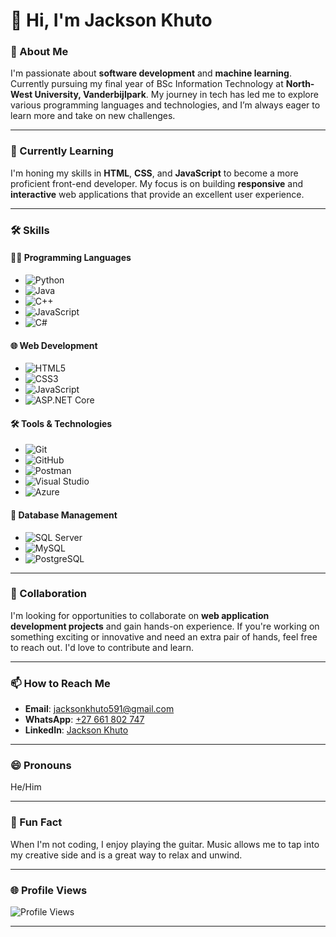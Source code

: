 # 👋 Hi, I'm Jackson Khuto

### 👀 About Me
I'm passionate about **software development** and **machine learning**. Currently pursuing my final year of BSc Information Technology at **North-West University, Vanderbijlpark**. My journey in tech has led me to explore various programming languages and technologies, and I’m always eager to learn more and take on new challenges.

---

### 🌱 Currently Learning
I'm honing my skills in **HTML**, **CSS**, and **JavaScript** to become a more proficient front-end developer. My focus is on building **responsive** and **interactive** web applications that provide an excellent user experience.

---

### 🛠️ Skills

#### 🧑‍💻 Programming Languages
- ![Python](https://img.shields.io/badge/Python-3776AB?style=flat-square&logo=python&logoColor=white)
- ![Java](https://img.shields.io/badge/Java-007396?style=flat-square&logo=java&logoColor=white)
- ![C++](https://img.shields.io/badge/C++-00599C?style=flat-square&logo=c%2B%2B&logoColor=white)
- ![JavaScript](https://img.shields.io/badge/JavaScript-F7DF1E?style=flat-square&logo=javascript&logoColor=black)
- ![C#](https://img.shields.io/badge/C%23-239120?style=flat-square&logo=c-sharp&logoColor=white)

#### 🌐 Web Development
- ![HTML5](https://img.shields.io/badge/HTML5-E34F26?style=flat-square&logo=html5&logoColor=white)
- ![CSS3](https://img.shields.io/badge/CSS3-1572B6?style=flat-square&logo=css3&logoColor=white)
- ![JavaScript](https://img.shields.io/badge/JavaScript-F7DF1E?style=flat-square&logo=javascript&logoColor=black)
- ![ASP.NET Core](https://img.shields.io/badge/ASP.NET_Core-512BD4?style=flat-square&logo=dotnet&logoColor=white)



#### 🛠️ Tools & Technologies
- ![Git](https://img.shields.io/badge/Git-F05032?style=flat-square&logo=git&logoColor=white)
- ![GitHub](https://img.shields.io/badge/GitHub-181717?style=flat-square&logo=github&logoColor=white)
- ![Postman](https://img.shields.io/badge/Postman-FF6C37?style=flat-square&logo=postman&logoColor=white)
- ![Visual Studio](https://img.shields.io/badge/Visual%20Studio-5C2D91?style=flat-square&logo=visual%20studio&logoColor=white)
- ![Azure](https://img.shields.io/badge/Azure-0078D4?style=flat-square&logo=microsoft-azure&logoColor=white)

#### 💾 Database Management
- ![SQL Server](https://img.shields.io/badge/SQL%20Server-CC2927?style=flat-square&logo=microsoft-sql-server&logoColor=white)
- ![MySQL](https://img.shields.io/badge/MySQL-4479A1?style=flat-square&logo=mysql&logoColor=white)
- ![PostgreSQL](https://img.shields.io/badge/PostgreSQL-4169E1?style=flat-square&logo=postgresql&logoColor=white)

---

### 💼 Collaboration
I'm looking for opportunities to collaborate on **web application development projects** and gain hands-on experience. If you're working on something exciting or innovative and need an extra pair of hands, feel free to reach out. I'd love to contribute and learn.

---

### 📫 How to Reach Me
- **Email**: [jacksonkhuto591@gmail.com](mailto:jacksonkhuto591@gmail.com)
- **WhatsApp**: [+27 661 802 747](https://wa.me/27661802747)
- **LinkedIn**: [Jackson Khuto](https://www.linkedin.com/in/jackson-khuto-625360267/)

---

### 😄 Pronouns
He/Him

---

### 🎸 Fun Fact
When I'm not coding, I enjoy playing the guitar. Music allows me to tap into my creative side and is a great way to relax and unwind.

---

### 🌐 Profile Views
![Profile Views](https://visitcount.itsvg.in/api?id=jackson951&label=Profile%20Views&color=0e75b6&icon=5&pretty=true)

---
